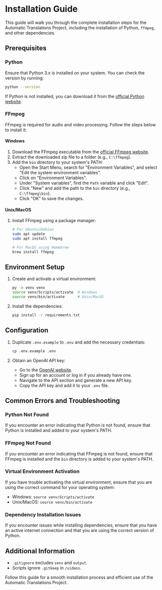 # Installation Guide

This guide will walk you through the complete installation steps for the Automatic Translations Project, including the installation of Python, `ffmpeg`, and other dependencies.

## Prerequisites

### Python
Ensure that Python 3.x is installed on your system. You can check the version by running:
```bash
python --version
```
If Python is not installed, you can download it from the [official Python website](https://www.python.org/downloads/).

### FFmpeg
FFmpeg is required for audio and video processing. Follow the steps below to install it:

#### Windows
1. Download the FFmpeg executable from the [official FFmpeg website](https://ffmpeg.org/download.html).
2. Extract the downloaded zip file to a folder (e.g., `C:\ffmpeg`).
3. Add the `bin` directory to your system's PATH:
   - Open the Start Menu, search for "Environment Variables", and select "Edit the system environment variables".
   - Click on "Environment Variables".
   - Under "System variables", find the `Path` variable and click "Edit".
   - Click "New" and add the path to the `bin` directory (e.g., `C:\ffmpeg\bin`).
   - Click "OK" to save the changes.

#### Unix/MacOS
1. Install FFmpeg using a package manager:
   ```bash
   # For Ubuntu/Debian
   sudo apt update
   sudo apt install ffmpeg

   # For MacOS using Homebrew
   brew install ffmpeg
   ```

## Environment Setup

1. Create and activate a virtual environment:
   ```bash
   py -m venv venv
   source venv/Scripts/activate  # Windows
   source venv/bin/activate      # Unix/MacOS
   ```

2. Install the dependencies:
   ```bash
   pip install -r requirements.txt
   ```

## Configuration

1. Duplicate `.env.example` to `.env` and add the necessary credentials:
   ```bash
   cp .env.example .env
   ```

2. Obtain an OpenAI API key:
   - Go to the [OpenAI website](https://beta.openai.com/signup/).
   - Sign up for an account or log in if you already have one.
   - Navigate to the API section and generate a new API key.
   - Copy the API key and add it to your `.env` file.

## Common Errors and Troubleshooting

### Python Not Found
If you encounter an error indicating that Python is not found, ensure that Python is installed and added to your system's PATH.

### FFmpeg Not Found
If you encounter an error indicating that FFmpeg is not found, ensure that FFmpeg is installed and the `bin` directory is added to your system's PATH.

### Virtual Environment Activation
If you have trouble activating the virtual environment, ensure that you are using the correct command for your operating system:
- Windows: `source venv/Scripts/activate`
- Unix/MacOS: `source venv/bin/activate`

### Dependency Installation Issues
If you encounter issues while installing dependencies, ensure that you have an active internet connection and that you are using the correct version of Python.

## Additional Information

- `.gitignore` excludes `venv` and `output`.
- Scripts ignore `.gitkeep` in `/videos`.

Follow this guide for a smooth installation process and efficient use of the Automatic Translations Project.
